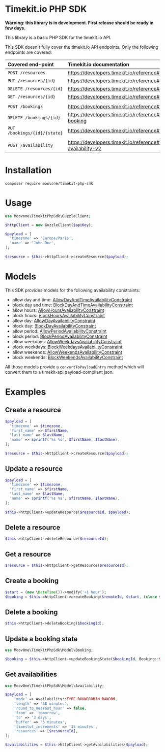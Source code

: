 # Timekit.io PHP SDK

**Warning: this library is in development. First release should be ready in few days.**

This library is a basic PHP SDK for the timekit.io API.

This SDK doesn't fully cover the timekit.io API endpoints. Only the following endpoints are covered:

|Covered end-point              |Timekit.io documentation                                     |
|:------------------------------|:------------------------------------------------------------|
|`POST /resources`              |https://developers.timekit.io/reference#resources            |
|`PUT /resources/{id}`          |https://developers.timekit.io/reference#resources-id         |
|`DELETE /resources/{id}`       |https://developers.timekit.io/reference#delete-resource      |
|`GET /resources/{id}`          |https://developers.timekit.io/reference#resourcesid  
|||
|`POST /bookings`               |https://developers.timekit.io/reference#bookings             |
|`DELETE /bookings/{id}`        |https://developers.timekit.io/reference#delete-a-booking     |
|`PUT /bookings/{id}/{state}`   |https://developers.timekit.io/reference#bookingsidaction     |
|||
|`POST /availability`           |https://developers.timekit.io/reference#query-availability-v2|



# Installation
`composer require moovone/timekit-php-sdk`

# Usage
```php
use Moovone\TimekitPhpSdk\GuzzleClient;

$httpClient = new GuzzleClient($apiKey);

$payload = [  
  'timezone' => 'Europe/Paris',  
  'name' => 'John Doe',  
];  
  
$resource = $this->httpClient->createResource($payload);
```

# Models

This SDK provides models for the following availability constraints:
- allow day and time: [AllowDayAndTimeAvailabilityConstraint](src/Model/AvailabilityConstraint/DayAndTime/AllowDayAndTimeAvailabilityConstraint)
- block day and time: [BlockDayAndTimeAvailabilityConstraint](src/Model/AvailabilityConstraint/DayAndTime/BlockDayAndTimeAvailabilityConstraint)
- allow hours: [AllowHoursAvailabilityConstraint](src/Model/AvailabilityConstraint/Hours/AllowHoursAvailabilityConstraint)
- block hours: [BlockHoursAvailabilityConstraint](src/Model/AvailabilityConstraint/Hours/BlockHoursAvailabilityConstraint)
- allow day: [AllowDayAvailabilityConstraint](src/Model/AvailabilityConstraint/Day/AllowDayAvailabilityConstraint)
- block day: [BlockDayAvailabilityConstraint](src/Model/AvailabilityConstraint/Day/BlockDayAvailabilityConstraint)
- allow period: [AllowPeriodAvailabilityConstraint](src/Model/AvailabilityConstraint/Period/AllowPeriodAvailabilityConstraint)
- block period: [BlockPeriodAvailabilityConstraint](src/Model/AvailabilityConstraint/Period/BlockPeriodAvailabilityConstraint)
- allow weekdays: [AllowWeekdaysAvailabilityConstraint](src/Model/AvailabilityConstraint/Weekdays/AllowWeekdaysAvailabilityConstraint)
- block weekdays: [BlockWeekdaysAvailabilityConstraint](src/Model/AvailabilityConstraint/Weekdays/BlockWeekdaysAvailabilityConstraint)
- allow weekends: [AllowWeekendsAvailabilityConstraint](src/Model/AvailabilityConstraint/Weekends/AllowWeekendsAvailabilityConstraint)
- block weekends: [BlockWeekendsAvailabilityConstraint](src/Model/AvailabilityConstraint/Weekends/BlockWeekendsAvailabilityConstraint)

All those models provide a `convertToPayloadEntry` method which will convert them to a timekit-api payload-compliant json.

# Examples

## Create a resource
```php
$payload = [  
  'timezone' => $timezone,  
  'first_name' => $firstName,  
  'last_name' => $lastName,  
  'name' => sprintf('%s %s', $firstName, $lastName),  
];  
  
$resource = $this->httpClient->createResource($payload);
```

## Update a resource
```php
$payload = [  
  'timezone' => $timezone,  
  'first_name' => $firstName,  
  'last_name' => $lastName,  
  'name' => sprintf('%s %s', $firstName, $lastName),  
];  
  
$this->httpClient->updateResource($resourceId, $payload);
```

## Delete a resource
```php
$this->httpClient->deleteResource($resourceId);
```

## Get a resource
```php
$resource = $this->httpClient->getResource($resourceId);
```

## Create a booking
```php
$start = (new \DateTime())->modify('+1 hour');
$booking = $this->httpClient->createBooking($remoteId, $start, (clone $start)->modify('+30 minutes'), 'My first booking');
```

## Delete a booking
```php
$this->httpClient->deleteBooking($bookingId);
```

## Update a booking state
```php
use MoovOne\TimekitPhpSdk\Model\Booking;

$booking = $this->httpClient->updateBookingState($bookingId, Booking::STATE_CANCEL);
```

## Get availabilities
```php
use MoovOne\TimekitPhpSdk\Model\Availability;

$payload = [
	'mode' => Availability::TYPE_ROUNDROBIN_RANDOM,
	'length' => '60 minutes',
	'round_to_nearest_hour' => false,
	'from' => 'tomorrow',
	'to' => '3 days',
	'buffer' => '5 minutes',
	'timeslot_increments' => '15 minutes',
	'resources' => [$resourceId],
];

$availabilities = $this->httpClient->getAvailabilities($payload);
```